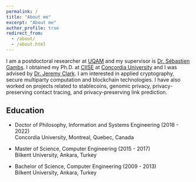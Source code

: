```yaml
---
permalink: /
title: "About me"
excerpt: "About me"
author_profile: true
redirect_from: 
  - /about/
  - /about.html
---
```

I am a postdoctoral researcher at [UQAM](https://uqam.ca/) and my supervisor is [Dr. Sébastien Gambs](https://sebastiengambs.openum.ca). I obtained my Ph.D. at [CIISE](https://www.concordia.ca/ginacody/info-systems-eng.html) at [Concordia University](https://www.concordia.ca/) and I was advised by [Dr. Jeremy Clark](https://users.encs.concordia.ca/~clark/). I am interested in applied cryptography, secure multiparty computation and blockchain technologies. I have also worked on projects related to stablecoins, genomic privacy, privacy-preserving contact tracing, and privacy-preserving link prediction.

## Education

* Doctor of Philosophy, Information and Systems Engineering (2018 - 2022) <br/> 
Concordia University, Montreal, Quebec, Canada

* Master of Science, Computer Engineering (2015 - 2017) <br/> 
Bilkent University, Ankara, Turkey 

* Bachelor of Science, Computer Engineering (2009 - 2013) <br/> 
Bilkent University, Ankara, Turkey
